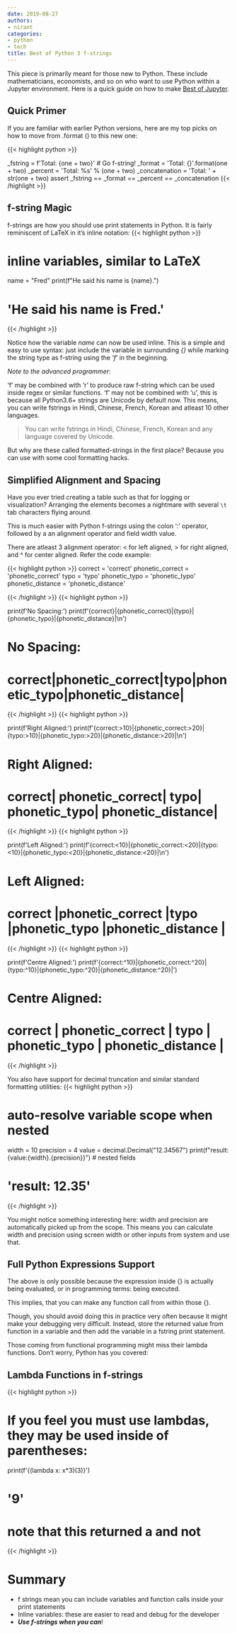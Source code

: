 ```yaml
---
date: 2019-08-27
authors:
- nirant
categories:
- python
- tech
title: Best of Python 3 f-strings
---
```


This piece is primarily meant for those new to Python. These include mathematicians, economists, and so on who want to use Python within a Jupyter environment. Here is a quick guide on how to make [Best of Jupyter](https://github.com/NirantK/best-of-jupyter).

## Quick Primer

If you are familiar with earlier Python versions, here are my top picks on how to move from .format () to this new one:

{{< highlight python >}}

_fstring = f'Total: {one + two}'  # Go f-string!
_format = 'Total: {}'.format(one + two)
_percent = 'Total: %s' % (one + two)
_concatenation = 'Total: ' + str(one + two)
assert _fstring == _format == _percent == _concatenation
{{< /highlight >}}

## f-string Magic

f-strings are how you should use print statements in Python. It is fairly reminiscent of LaTeX in it’s inline notation:
{{< highlight python >}}
# inline variables, similar to LaTeX
name = "Fred"
print(f"He said his name is {name}.")
# 'He said his name is Fred.'
{{< /highlight >}}

Notice how the variable _name_ can now be used inline. This is a simple and easy to use syntax: just include the variable in surrounding _{}_ while marking the string type as f-string using the ‘_f_’ in the beginning.

_Note to the advanced programmer_: 

‘f’ may be combined with ‘r’ to produce raw f-string which can be used inside regex or similar functions. ‘f’ may not be combined with ‘u’, this is because all Python3.6+ strings are Unicode by default now. This means, you can write fstrings in Hindi, Chinese, French, Korean and atleast 10 other languages.

> You can write fstrings in Hindi, Chinese, French, Korean and any language covered by Unicode.

But why are these called formatted-strings in the first place? Because you can use with some cool formatting hacks.

## Simplified Alignment and Spacing

Have you ever tried creating a table such as that for logging or visualization? Arranging the elements becomes a nightmare with several `\t` tab characters flying around.

This is much easier with Python f-strings using the colon ‘:’ operator, followed by a an alignment operator and field width value.

There are atleast 3 alignment operator: < for left aligned, > for right aligned, and ^ for center aligned. Refer the code example:

{{< highlight python >}}
correct = 'correct'
phonetic_correct = 'phonetic_correct'
typo = 'typo'
phonetic_typo = 'phonetic_typo'
phonetic_distance = 'phonetic_distance'

{{< /highlight >}}
{{< highlight python >}}

print(f'No Spacing:')
print(f'{correct}|{phonetic_correct}|{typo}|{phonetic_typo}|{phonetic_distance}|\n')
# No Spacing:
# correct|phonetic_correct|typo|phonetic_typo|phonetic_distance|
{{< /highlight >}}
{{< highlight python >}}

print(f'Right Aligned:')
print(f'{correct:>10}|{phonetic_correct:>20}|{typo:>10}|{phonetic_typo:>20}|{phonetic_distance:>20}|\n')
# Right Aligned:
#    correct|    phonetic_correct|      typo|       phonetic_typo|   phonetic_distance|
{{< /highlight >}}
{{< highlight python >}}

print(f'Left Aligned:')
print(f'{correct:<10}|{phonetic_correct:<20}|{typo:<10}|{phonetic_typo:<20}|{phonetic_distance:<20}|\n') 
# Left Aligned:
# correct   |phonetic_correct    |typo      |phonetic_typo       |phonetic_distance   |
{{< /highlight >}}
{{< highlight python >}}

print(f'Centre Aligned:')
print(f'{correct:^10}|{phonetic_correct:^20}|{typo:^10}|{phonetic_typo:^20}|{phonetic_distance:^20}|') 
# Centre Aligned:
#  correct  |  phonetic_correct  |   typo   |   phonetic_typo    | phonetic_distance  |
{{< /highlight >}}

You also have support for decimal truncation and similar standard formatting utilities:
{{< highlight python >}}
# auto-resolve variable scope when nested
width = 10
precision = 4
value = decimal.Decimal("12.34567")
print(f"result: {value:{width}.{precision}}")  # nested fields
# 'result:      12.35'
{{< /highlight >}}

You might notice something interesting here: width and precision are automatically picked up from the scope. This means you can calculate width and precision using screen width or other inputs from system and use that.

## Full Python Expressions Support

The above is only possible because the expression inside {} is actually being evaluated, or in programming terms: being executed.

This implies, that you can make any function call from within those {}.

Though, you should avoid doing this in practice very often because it might make your debugging very difficult. Instead, store the returned value from function in a variable and then add the variable in a fstring print statement.

Those coming from functional programming might miss their lambda functions. Don’t worry, Python has you covered:

## Lambda Functions in f-strings

{{< highlight python >}}
# If you feel you must use lambdas, they may be used inside of parentheses:
print(f'{(lambda x: x*3)(3)}')
# '9'
# note that this returned a <str> and not <int>
{{< /highlight >}}

# Summary

- f strings mean you can include variables and function calls inside your print statements
- Inline variables: these are easier to read and debug for the developer
- **_Use f-strings when you can_**!